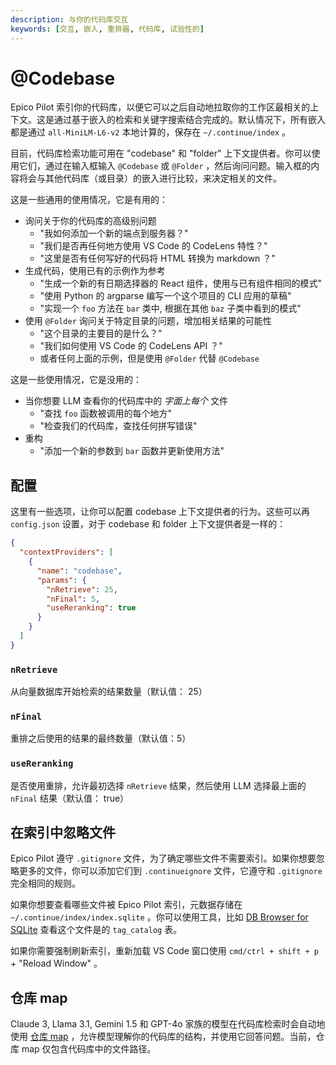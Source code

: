 ```yaml
---
description: 与你的代码库交互
keywords: [交互, 嵌入, 重排器, 代码库, 试验性的]
---
```


# @Codebase

Epico Pilot 索引你的代码库，以便它可以之后自动地拉取你的工作区最相关的上下文。这是通过基于嵌入的检索和关键字搜索结合完成的。默认情况下，所有嵌入都是通过 `all-MiniLM-L6-v2` 本地计算的，保存在 `~/.continue/index` 。

目前，代码库检索功能可用在 "codebase" 和 "folder" 上下文提供者。你可以使用它们，通过在输入框输入 `@Codebase` 或 `@Folder` ，然后询问问题。输入框的内容将会与其他代码库（或目录）的嵌入进行比较，来决定相关的文件。

这是一些通用的使用情况，它是有用的：

- 询问关于你的代码库的高级别问题
  - "我如何添加一个新的端点到服务器？"
  - "我们是否再任何地方使用 VS Code 的 CodeLens 特性？"
  - "这里是否有任何写好的代码将 HTML 转换为 markdown ？"
- 生成代码，使用已有的示例作为参考
  - "生成一个新的有日期选择器的 React 组件，使用与已有组件相同的模式"
  - "使用 Python 的 argparse 编写一个这个项目的 CLI 应用的草稿"
  - "实现一个 `foo` 方法在 `bar` 类中, 根据在其他 `baz` 子类中看到的模式"
- 使用 `@Folder` 询问关于特定目录的问题，增加相关结果的可能性
  - "这个目录的主要目的是什么？"
  - "我们如何使用 VS Code 的 CodeLens API ？"
  - 或者任何上面的示例，但是使用 `@Folder` 代替 `@Codebase`

这是一些使用情况，它是没用的：

- 当你想要 LLM 查看你的代码库中的 _字面上每个_ 文件
  - "查找 `foo` 函数被调用的每个地方"
  - "检查我们的代码库，查找任何拼写错误"
- 重构
  - "添加一个新的参数到 `bar` 函数并更新使用方法"

## 配置

这里有一些选项，让你可以配置 codebase 上下文提供者的行为。这些可以再 `config.json` 设置，对于 codebase 和 folder 上下文提供者是一样的：

```json title="config.json"
{
  "contextProviders": [
    {
      "name": "codebase",
      "params": {
        "nRetrieve": 25,
        "nFinal": 5,
        "useReranking": true
      }
    }
  ]
}
```

### `nRetrieve`

从向量数据库开始检索的结果数量（默认值： 25）

### `nFinal`

重排之后使用的结果的最终数量（默认值：5）

### `useReranking`

是否使用重排，允许最初选择 `nRetrieve` 结果，然后使用 LLM 选择最上面的 `nFinal` 结果（默认值： true）

## 在索引中忽略文件

Epico Pilot 遵守 `.gitignore` 文件，为了确定哪些文件不需要索引。如果你想要忽略更多的文件，你可以添加它们到 `.continueignore` 文件，它遵守和 `.gitignore` 完全相同的规则。

如果你想要查看哪些文件被 Epico Pilot 索引，元数据存储在 `~/.continue/index/index.sqlite` 。你可以使用工具，比如 [DB Browser for SQLite](https://sqlitebrowser.org/) 查看这个文件是的 `tag_catalog` 表。

如果你需要强制刷新索引，重新加载 VS Code 窗口使用 `cmd/ctrl + shift + p` + "Reload Window" 。

## 仓库 map

Claude 3, Llama 3.1, Gemini 1.5 和 GPT-4o 家族的模型在代码库检索时会自动地使用 [仓库 map](../context-providers.mdx#repository-map) ，允许模型理解你的代码库的结构，并使用它回答问题。当前，仓库 map 仅包含代码库中的文件路径。
